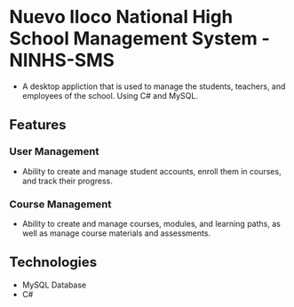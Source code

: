 
  # <font size="6">Nuevo Iloco National High School Management System - NINHS-SMS</font>

- A desktop appliction that is used to manage the students, teachers, and employees of the school. Using C# and MySQL.

## <font size="5">Features</font>

### <font size="4">User Management</font>

- Ability to create and manage student accounts, enroll them in courses, and track their progress.

### <font size="4">Course Management</font>

- Ability to create and manage courses, modules, and learning paths, as well as manage course materials and assessments.

## <font size="5">Technologies</font>

- MySQL Database
- C#



